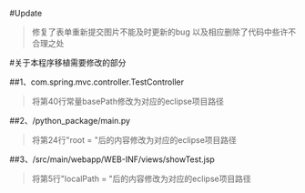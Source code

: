 #Update

>修复了表单重新提交图片不能及时更新的bug
>以及相应删除了代码中些许不合理之处

#关于本程序移植需要修改的部分

##1、com.spring.mvc.controller.TestController

>将第40行常量basePath修改为对应的eclipse项目路径

##2、/python_package/main.py

>将第24行"root = "后的内容修改为对应的eclipse项目路径

##3、/src/main/webapp/WEB-INF/views/showTest.jsp

>将第5行"localPath = "后的内容修改为对应的eclipse项目路径